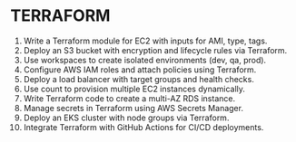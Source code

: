 # TERRAFORM

 1. Write a Terraform module for EC2 with inputs for AMI, type, tags.
 2. Deploy an S3 bucket with encryption and lifecycle rules via Terraform.
 3. Use workspaces to create isolated environments (dev, qa, prod).
 4. Configure AWS IAM roles and attach policies using Terraform.
 5. Deploy a load balancer with target groups and health checks.
 6. Use 
count to provision multiple EC2 instances dynamically.
 7. Write Terraform code to create a multi-AZ RDS instance.
 8. Manage secrets in Terraform using AWS Secrets Manager.
 9. Deploy an EKS cluster with node groups via Terraform.
 10. Integrate Terraform with GitHub Actions for CI/CD deployments.